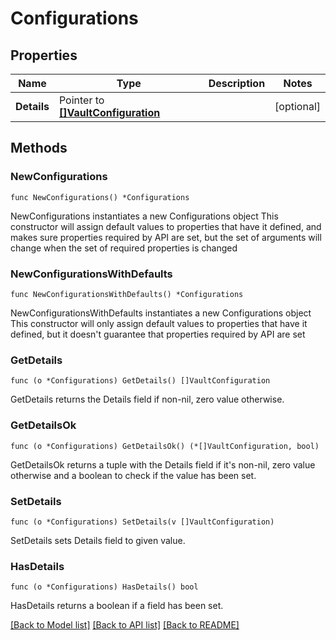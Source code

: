 # Configurations

## Properties

Name | Type | Description | Notes
------------ | ------------- | ------------- | -------------
**Details** | Pointer to [**[]VaultConfiguration**](VaultConfiguration.md) |  | [optional] 

## Methods

### NewConfigurations

`func NewConfigurations() *Configurations`

NewConfigurations instantiates a new Configurations object
This constructor will assign default values to properties that have it defined,
and makes sure properties required by API are set, but the set of arguments
will change when the set of required properties is changed

### NewConfigurationsWithDefaults

`func NewConfigurationsWithDefaults() *Configurations`

NewConfigurationsWithDefaults instantiates a new Configurations object
This constructor will only assign default values to properties that have it defined,
but it doesn't guarantee that properties required by API are set

### GetDetails

`func (o *Configurations) GetDetails() []VaultConfiguration`

GetDetails returns the Details field if non-nil, zero value otherwise.

### GetDetailsOk

`func (o *Configurations) GetDetailsOk() (*[]VaultConfiguration, bool)`

GetDetailsOk returns a tuple with the Details field if it's non-nil, zero value otherwise
and a boolean to check if the value has been set.

### SetDetails

`func (o *Configurations) SetDetails(v []VaultConfiguration)`

SetDetails sets Details field to given value.

### HasDetails

`func (o *Configurations) HasDetails() bool`

HasDetails returns a boolean if a field has been set.


[[Back to Model list]](../README.md#documentation-for-models) [[Back to API list]](../README.md#documentation-for-api-endpoints) [[Back to README]](../README.md)


